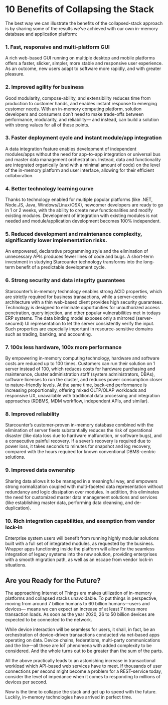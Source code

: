 # 10 Benefits of Collapsing the Stack

The best way we can illustrate the benefits of the collapsed-stack approach is by sharing some of the results we’ve achieved with our own in-memory database and application platform:

### 1. Fast, responsive and multi-platform GUI

A rich web-based GUI running on multiple desktop and mobile platforms offers a faster, slicker, simpler, more stable and responsive user experience. As an outcome, new users adapt to software more rapidly, and with greater pleasure.

### 2. Improved agility for business

Good modularity, compose-ability, and extensibility reduces time from production to customer hands, and enables instant response to emerging customer needs. With an in-memory computing platform, solution developers and consumers don’t need to make trade-offs between performance, modularity, and reliability— and instead, can build a solution with strong values for all of these points.

### 3. Faster deployment cycle and instant module/app integration

A data integration feature enables development of independent modules/apps without the need for app-to-app integration or universal bus and master data management orchestration. Instead, data and functionality are integrated organically (and with a minimal amount of code) on the level of the in-memory platform and user interface, allowing for their efficient collaboration.

### 4. Better technology learning curve

Thanks to technology enabled for multiple popular platforms (like .NET, Node.JS, Java, Windows/Linux/OSX), newcomer developers are ready to go in 1 or 2 weeks, with the ability to create new functionalities and modify existing modules. Development of integration with existing modules is not needed and module/application development becomes 100% independent.

### 5. Reduced development and maintenance complexity, significantly lower implementation risks.

An empowered, declarative programming style and the elimination of unnecessary APIs produces fewer lines of code and bugs. A short-term investment in studying Starcounter technology transforms into the long-term benefit of a predictable development cycle.

### 6. Strong security and data integrity guarantees

Starcounter’s in-memory technology enables strong ACID properties, which are strictly required for business transactions, while a server-centric architecture with a thin web-based client provides high security guarantees. Technology is designed to eliminate opportunities for unauthorized access penetration, query injection, and other popular vulnerabilities met in todays ERP systems. The data binding model exposes only a mirrored (server-secured) UI representation to let the server consistently verify the input. Such properties are especially important in resource-sensitive domains such as trading, banking, and accounting.

### 7. 100x less hardware, 100x more performance

By empowering in-memory computing technology, hardware and software costs are reduced up to 100 times. Customers can run their solution on 1 server instead of 100, which reduces costs for hardware purchasing and maintenance, cluster administration staff (system administrators, DBAs), software licenses to run the cluster, and reduces power consumption closer to nature-friendly levels. At the same time, back-end performance is increasing proportionally, offering mixed OLTP/OLAP workloads and responsive UX, unavailable with traditional data processing and integration approaches (RDBMS, MDM workflow, independent APIs, and similar).

### 8. Improved reliability

Starcounter’s customer-proven in-memory database combined with the elimination of server fleets substantially reduces the risk of operational disaster (like data loss due to hardware malfunction, or software bugs), and a consecutive painful recovery. If a sever’s recovery is required due to power loss, it takes seconds to minutes for snapshot and log recovery, compared with the hours required for known conventional DBMS-centric solutions.

### 9. Improved data ownership

Sharing data allows it to be managed in a meaningful way, and empowers strong normalization coupled with multi-faceted data representation without redundancy and logic dissipation over modules. In addition, this eliminates the need for customized master data management solutions and services (like establishing master data, performing data cleansing, and de-duplication).

### 10. Rich integration capabilities, and exemption from vendor lock-in

Enterprise system users will benefit from running highly modular solutions built with a full set of integrated modules, as requested by the business. Wrapper apps functioning inside the platform will allow for the seamless integration of legacy systems into the new solution, providing enterprises with a smooth migration path, as well as an escape from vendor lock-in situations.

## Are you Ready for the Future?

The approaching Internet of Things era makes utilization of in-memory platforms and collapsed stacks unavoidable. To put things in perspective, moving from around 7 billion humans to 60 billion humans—users and devices— means we can expect an increase of at least 7 times more transaction loads. As soon as the year 2020, 26 to 50 billion devices are expected to be connected to the network.

While device interaction will be seamless for users, it shall, in fact, be an orchestration of device-driven transactions conducted via net-based apps operating on data. Device chains, federations, multi-party communications and the like—all these are IoT phenomena with added complexity to be considered. And the whole turns out to be greater than the sum of the parts.

All the above practically leads to an astonishing increase in transactional workload which API-based web services have to meet. If thousands of user connections per second might become a problem for a REST-service today, consider the level of impedance when it comes to responding to millions of devices per second.

Now is the time to collapse the stack and get up to speed with the future. Luckily, in-memory technologies have arrived in perfect time.